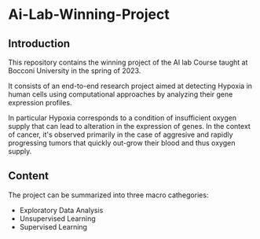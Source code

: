 # Ai-Lab-Winning-Project

## Introduction
This repository contains the winning project of the AI lab Course taught at Bocconi University in the spring of 2023.

It consists of an end-to-end research project aimed at detecting Hypoxia in human cells using computational approaches by analyzing their gene expression profiles. 

In particular Hypoxia corresponds to a condition of insufficient oxygen supply that can lead to alteration in the expression of genes. In the context of cancer, it's observed primarily in the case of aggresive and rapidly progressing tumors that quickly out-grow their blood and thus oxygen supply. 

## Content
The project can be summarized into three macro cathegories: 
  - Exploratory Data Analysis
  - Unsupervised Learning
  - Supervised Learning
    
 
